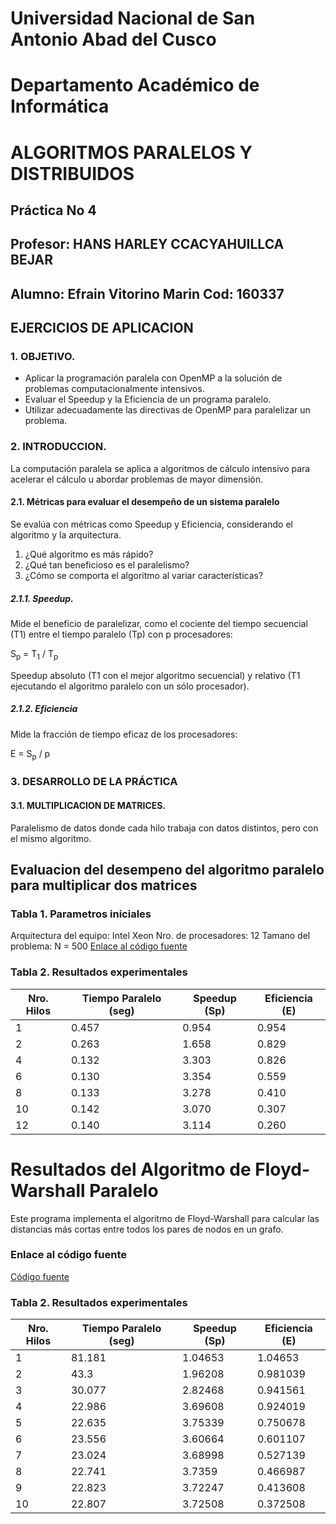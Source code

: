 # Universidad Nacional de San Antonio Abad del Cusco
# Departamento Académico de Informática
# ALGORITMOS PARALELOS Y DISTRIBUIDOS

## Práctica No 4
## Profesor: HANS HARLEY CCACYAHUILLCA BEJAR
## Alumno: Efrain Vitorino Marin  Cod: 160337
## EJERCICIOS DE APLICACION

### 1. OBJETIVO.
*   Aplicar la programación paralela con OpenMP a la solución de problemas computacionalmente intensivos.
*   Evaluar el Speedup y la Eficiencia de un programa paralelo.
*   Utilizar adecuadamente las directivas de OpenMP para paralelizar un problema.

### 2. INTRODUCCION.
La computación paralela se aplica a algoritmos de cálculo intensivo para acelerar el cálculo u abordar problemas de mayor dimensión.

#### 2.1. Métricas para evaluar el desempeño de un sistema paralelo
Se evalúa con métricas como Speedup y Eficiencia, considerando el algoritmo y la arquitectura.

1.  ¿Qué algoritmo es más rápido?
2.  ¿Qué tan beneficioso es el paralelismo?
3.  ¿Cómo se comporta el algoritmo al variar características?

##### 2.1.1. Speedup.
Mide el beneficio de paralelizar, como el cociente del tiempo secuencial (T1) entre el tiempo paralelo (Tp) con p procesadores:

S<sub>p</sub> = T<sub>1</sub> / T<sub>p</sub>

Speedup absoluto (T1 con el mejor algoritmo secuencial) y relativo (T1 ejecutando el algoritmo paralelo con un sólo procesador).

##### 2.1.2. Eficiencia
Mide la fracción de tiempo eficaz de los procesadores:

E = S<sub>p</sub> / p

### 3. DESARROLLO DE LA PRÁCTICA

#### 3.1. MULTIPLICACION DE MATRICES.
Paralelismo de datos donde cada hilo trabaja con datos distintos, pero con el mismo algoritmo.


## Evaluacion del desempeno del algoritmo paralelo para multiplicar dos matrices
### Tabla 1. Parametros iniciales
Arquitectura del equipo: Intel Xeon
Nro. de procesadores: 12
Tamano del problema: N = 500
[Enlace al código fuente](ejersicio1.cpp)
### Tabla 2. Resultados experimentales
| Nro. Hilos | Tiempo Paralelo (seg) | Speedup (Sp) | Eficiencia (E) |
|------------|-----------------------|--------------|----------------|
|          1 |                 0.457 |        0.954 |          0.954 |
|          2 |                 0.263 |        1.658 |          0.829 |
|          4 |                 0.132 |        3.303 |          0.826 |
|          6 |                 0.130 |        3.354 |          0.559 |
|          8 |                 0.133 |        3.278 |          0.410 |
|         10 |                 0.142 |        3.070 |          0.307 |
|         12 |                 0.140 |        3.114 |          0.260 |
# Resultados del Algoritmo de Floyd-Warshall Paralelo

Este programa implementa el algoritmo de Floyd-Warshall para calcular las distancias más cortas entre todos los pares de nodos en un grafo.

### Enlace al código fuente
[Código fuente](D:/Algoritmos-Paralelos/laboratorio4/ejercicio2.cpp)

### Tabla 2. Resultados experimentales
| Nro. Hilos | Tiempo Paralelo (seg) | Speedup (Sp) | Eficiencia (E) |
|------------|-----------------------|--------------|----------------|
| 1 | 81.181 | 1.04653 | 1.04653 |
| 2 | 43.3 | 1.96208 | 0.981039 |
| 3 | 30.077 | 2.82468 | 0.941561 |
| 4 | 22.986 | 3.69608 | 0.924019 |
| 5 | 22.635 | 3.75339 | 0.750678 |
| 6 | 23.556 | 3.60664 | 0.601107 |
| 7 | 23.024 | 3.68998 | 0.527139 |
| 8 | 22.741 | 3.7359 | 0.466987 |
| 9 | 22.823 | 3.72247 | 0.413608 |
| 10 | 22.807 | 3.72508 | 0.372508 |
